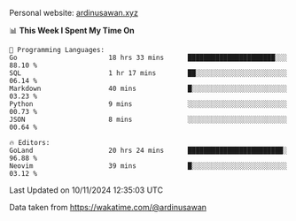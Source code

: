 Personal website: [ardinusawan.xyz](https://ardinusawan.xyz)

<!--START_SECTION:waka-->
📊 **This Week I Spent My Time On** 

```text
💬 Programming Languages: 
Go                       18 hrs 33 mins      ██████████████████████░░░   88.10 % 
SQL                      1 hr 17 mins        ██░░░░░░░░░░░░░░░░░░░░░░░   06.14 % 
Markdown                 40 mins             █░░░░░░░░░░░░░░░░░░░░░░░░   03.23 % 
Python                   9 mins              ░░░░░░░░░░░░░░░░░░░░░░░░░   00.73 % 
JSON                     8 mins              ░░░░░░░░░░░░░░░░░░░░░░░░░   00.64 % 

🔥 Editors: 
GoLand                   20 hrs 24 mins      ████████████████████████░   96.88 % 
Neovim                   39 mins             █░░░░░░░░░░░░░░░░░░░░░░░░   03.12 % 
```


 Last Updated on 10/11/2024 12:35:03 UTC
<!--END_SECTION:waka-->
Data taken from https://wakatime.com/@ardinusawan

